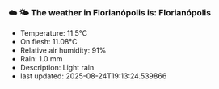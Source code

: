 ### ☁️ 🌤️  The weather in Florianópolis is: Florianópolis

- Temperature: 11.5°C
- On flesh: 11.08°C
- Relative air humidity: 91%
- Rain: 1.0 mm
- Description: Light rain
- last updated: 2025-08-24T19:13:24.539866
